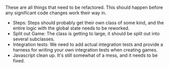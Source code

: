 These are all things that need to be refactored. This
should happen before any significant code changes work
their way in.

* Steps: Steps should probably get their own class of some kind, and the entire logic with the global state needs to be reworked.
* Split out Game: The class is getting to large, it should be split out into several subclasses.
* Integration tests: We need to add actual integration tests and provide a harness for writing your own integration tests when creating games.
* Javascript clean up. It's still somewhat of a mess, and it needs to be fixed.
